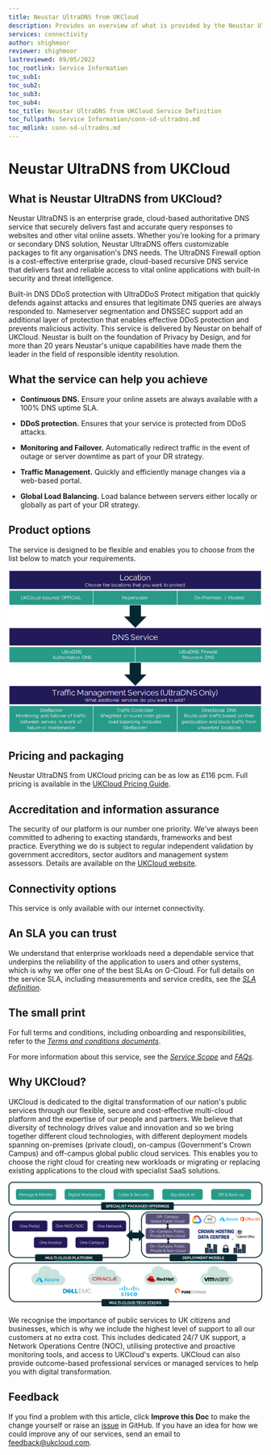 ```yaml
---
title: Neustar UltraDNS from UKCloud
description: Provides an overview of what is provided by the Neustar UltraDNS from UKCloud service
services: connectivity
author: shighmoor
reviewer: shighmoor
lastreviewed: 09/05/2022
toc_rootlink: Service Information
toc_sub1: 
toc_sub2:
toc_sub3:
toc_sub4:
toc_title: Neustar UltraDNS from UKCloud Service Definition
toc_fullpath: Service Information/conn-sd-ultradns.md
toc_mdlink: conn-sd-ultradns.md
---
```


# Neustar UltraDNS from UKCloud

## What is Neustar UltraDNS from UKCloud?

Neustar UltraDNS is an enterprise grade, cloud-based authoritative DNS service that securely delivers fast and accurate query responses to websites and other vital online assets. Whether you're looking for a primary or secondary DNS solution, Neustar UltraDNS offers customizable packages to fit any organisation's DNS needs. The UltraDNS Firewall option is a cost-effective enterprise grade, cloud-based recursive DNS service that delivers fast and reliable access to vital online applications with built-in security and threat intelligence.

Built-in DNS DDoS protection with UltraDDoS Protect mitigation that quickly defends against attacks and ensures that legitimate DNS queries are always responded to. Nameserver segmentation and DNSSEC support add an additional layer of protection that enables effective DDoS protection and prevents malicious activity. This service is delivered by Neustar on behalf of UKCloud. Neustar is built on the foundation of Privacy by Design, and for more than 20 years Neustar's unique capabilities have made them the leader in the field of responsible identity resolution.

## What the service can help you achieve

- **Continuous DNS.** Ensure your online assets are always available with a 100% DNS uptime SLA.

- **DDoS protection.** Ensures that your service is protected from DDoS attacks.

- **Monitoring and Failover.** Automatically redirect traffic in the event of outage or server downtime as part of your DR strategy.

- **Traffic Management.** Quickly and efficiently manage changes via a web-based portal.

- **Global Load Balancing.** Load balance between servers either locally or globally as part of your DR strategy.

## Product options

The service is designed to be flexible and enables you to choose from the list below to match your requirements.

![Neustar UltraDNS from UKCloud product options](images/conn-ultradns-product-options-g13.png)

## Pricing and packaging

Neustar UltraDNS from UKCloud pricing can be as low as £116 pcm. Full pricing is available in the [UKCloud Pricing Guide](https://ukcloud.com/pricing-guide).

## Accreditation and information assurance

The security of our platform is our number one priority. We've always been committed to adhering to exacting standards, frameworks and best practice. Everything we do is subject to regular independent validation by government accreditors, sector auditors and management system assessors. Details are available on the [UKCloud website](https://ukcloud.com/governance/).

## Connectivity options

This service is only available with our internet connectivity.

## An SLA you can trust

We understand that enterprise workloads need a dependable service that underpins the reliability of the application to users and other systems, which is why we offer one of the best SLAs on G-Cloud. For full details on the service SLA, including measurements and service credits, see the [*SLA definition*](../other/other-ref-sla-definition.md).

## The small print

For full terms and conditions, including onboarding and responsibilities, refer to the [*Terms and conditions documents*](../other/other-ref-terms-and-conditions.md).

For more information about this service, see the [*Service Scope*](conn-sco-glb.md) and [*FAQs*](conn-faq-glb.md).

## Why UKCloud?

UKCloud is dedicated to the digital transformation of our nation's public services through our flexible, secure and cost-effective multi-cloud platform and the expertise of our people and partners. We believe that diversity of technology drives value and innovation and so we bring together different cloud technologies, with different deployment models spanning on-premises (private cloud), on-campus (Government's Crown Campus) and off-campus global public cloud services. This enables you to choose the right cloud for creating new workloads or migrating or replacing existing applications to the cloud with specialist SaaS solutions.

![UKCloud services](images/ukc-services-g13.png)

We recognise the importance of public services to UK citizens and businesses, which is why we include the highest level of support to all our customers at no extra cost. This includes dedicated 24/7 UK support, a Network Operations Centre (NOC), utilising protective and proactive monitoring tools, and access to UKCloud's experts. UKCloud can also provide outcome-based professional services or managed services to help you with digital transformation.

## Feedback

If you find a problem with this article, click **Improve this Doc** to make the change yourself or raise an [issue](https://github.com/UKCloud/documentation/issues) in GitHub. If you have an idea for how we could improve any of our services, send an email to <feedback@ukcloud.com>.
